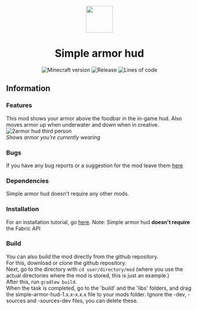 <p align="center">
    <img src="https://user-images.githubusercontent.com/50689727/130094678-7640882a-e9dc-4c09-837c-e9eb1c99b0cd.png" width="72px" height="72px"/>
</p>
    
<h1 align="center">Simple armor hud</h1>

<p align="center">
    <img src="https://img.shields.io/badge/for%20MC-1.17.x-green" alt = "Minecraft version"/>
    <img src="https://img.shields.io/github/v/release/LegoRaft/simple-armor-hud?color=yellow" alt="Release">
    <img src="https://tokei.rs/b1/github/LegoRaft/simple-armor-hud" alt="Lines of code">
</p>

## Information

### Features
This mod shows your armor above the foodbar in the in-game hud. Also moves armor up when underwater and down when in creative.
![2armor hud third person](https://user-images.githubusercontent.com/50689727/130084592-5a35579a-f300-4c6e-b6ad-9b6bd620904c.png) <br>
_Shows armor you're currently wearing_

### Bugs
If you have any bug reports or a suggestion for the mod leave them [here](https://github.com/LegoRaft/simple-armor-hud/issues)

### Dependencies
Simple armor hud doesn't require any other mods.

### Installation
For an installation tutorial, go [here](https://fabricmc.net/wiki/install). Note: Simple armor hud **doesn't require** the Fabric API

### Build

You can also build the mod directly from the github repository. <br>
For this, download or clone the github repository. <br>
Next, go to the directory with `cd user/directory/mod` (where you use the actual directories where the mod is stored, this is just an example.) <br>
After this, run `gradlew build`. <br>
When the task is completed, go to the 'build' and the 'libs' folders, and drag the simple-armor-hud-1.x.x-x.x.x file to your mods folder. Ignore the -dev, -sources and -sources-dev files, you can delete these.